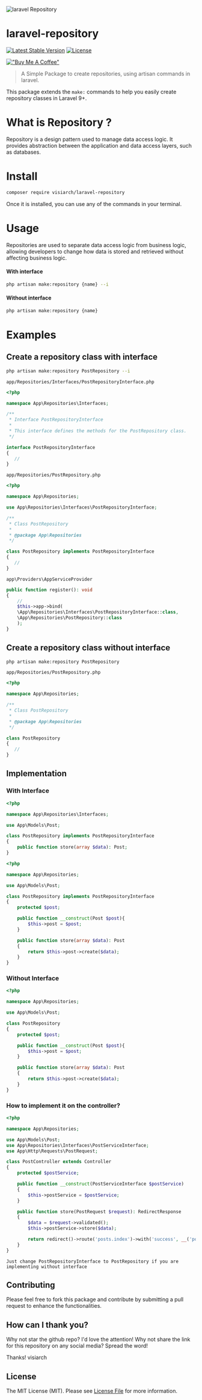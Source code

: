 ![laravel Repository](https://github.com/visiarch/laravel-repository/blob/main/images/laravel-repository-banner.png)

# laravel-repository

[![Latest Stable Version](http://poser.pugx.org/visiarch/laravel-repository/v)](https://packagist.org/packages/visiarch/laravel-repository)
[![License](http://poser.pugx.org/visiarch/laravel-repository/license)](https://packagist.org/packages/visiarch/laravel-repository)

[!["Buy Me A Coffee"](https://www.buymeacoffee.com/assets/img/custom_images/orange_img.png)](https://www.buymeacoffee.com/bagussuandana)

> A Simple Package to create repositories, using artisan commands in laravel.

This package extends the `make:` commands to help you easily create repository classes in Laravel 9+.

# What is Repository ?

Repository is a design pattern used to manage data access logic. It provides abstraction between the application and data access layers, such as databases.

# Install

```bash
composer require visiarch/laravel-repository
```

Once it is installed, you can use any of the commands in your terminal.

# Usage

Repositories are used to separate data access logic from business logic, allowing developers to change how data is stored and retrieved without affecting business logic.

#### With interface

```bash
php artisan make:repository {name} --i
```

#### Without interface

```bash
php artisan make:repository {name}
```

# Examples

## Create a repository class with interface

```bash
php artisan make:repository PostRepository --i
```

`app/Repositories/Interfaces/PostRepositoryInterface.php`

```php
<?php

namespace App\Repositories\Interfaces;

/**
 * Interface PostRepositoryInterface
 *
 * This interface defines the methods for the PostRepository class.
 */

interface PostRepositoryInterface
{
   //
}

```

`app/Repositories/PostRepository.php`

```php
<?php

namespace App\Repositories;

use App\Repositories\Interfaces\PostRepositoryInterface;

/**
 * Class PostRepository
 *
 * @package App\Repositories
 */

class PostRepository implements PostRepositoryInterface
{
   //
}
```

`app\Providers\AppServiceProvider`

```php
public function register(): void
{
    //
    $this->app->bind(
    \App\Repositories\Interfaces\PostRepositoryInterface::class,
    \App\Repositories\PostRepository::class
    );
}
```

## Create a repository class without interface

```bash
php artisan make:repository PostRepository
```

`app/Repositories/PostRepository.php`

```php
<?php

namespace App\Repositories;

/**
 * Class PostRepository
 *
 * @package App\Repositories
 */

class PostRepository
{
   //
}
```

## Implementation

### With Interface

```php
<?php

namespace App\Repositories\Interfaces;

use App\Models\Post;

class PostRepository implements PostRepositoryInterface
{
    public function store(array $data): Post;
}
```

```php
<?php

namespace App\Repositories;

use App\Models\Post;

class PostRepository implements PostRepositoryInterface
{
    protected $post;

    public function __construct(Post $post){
        $this->post = $post;
    }

    public function store(array $data): Post
    {
        return $this->post->create($data);
    }
}
```

### Without Interface

```php
<?php

namespace App\Repositories;

use App\Models\Post;

class PostRepository
{
    protected $post;

    public function __construct(Post $post){
        $this->post = $post;
    }

    public function store(array $data): Post
    {
        return $this->post->create($data);
    }
}
```

### How to implement it on the controller?

```php
<?php

namespace App\Repositories;

use App\Models\Post;
use App\Repositories\Interfaces\PostServiceInterface;
use App\Http\Requests\PostRequest;

class PostController extends Controller
{
    protected $postService;

    public function __construct(PostServiceInterface $postService)
    {
        $this->postService = $postService;
    }

    public function store(PostRequest $request): RedirectResponse
    {
        $data = $request->validated();
        $this->postService->store($data);

        return redirect()->route('posts.index')->with('success', __('post created'));
    }
}
```

```
Just change PostRepositoryInterface to PostRepository if you are implementing without interface
```

## Contributing

Please feel free to fork this package and contribute by submitting a pull request to enhance the functionalities.

## How can I thank you?

Why not star the github repo? I'd love the attention! Why not share the link for this repository on any social media? Spread the word!

Thanks!
visiarch

## License

The MIT License (MIT). Please see [License File](LICENSE.md) for more information.
